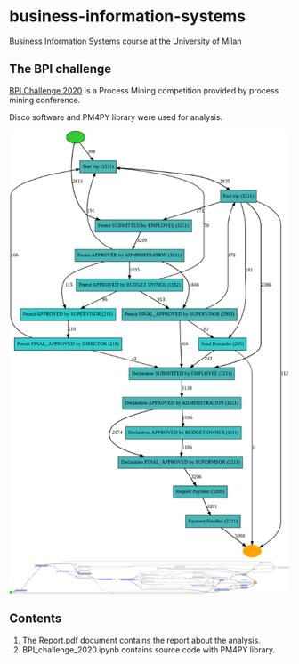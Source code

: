 # business-information-systems
Business Information Systems course at the University of Milan

## The BPI challenge

[BPI Challenge 2020](https://www.tf-pm.org/competitions-awards/bpi-challenge/2020) is a Process Mining competition provided by process mining conference.

Disco software and PM4PY library were used for analysis.

![Heuristic Miner](https://github.com/SokolovVadim/business-information-systems/blob/main/Resources/Int/HM_Graph.png)
![Petri Net Alpha Miner](https://github.com/SokolovVadim/business-information-systems/blob/main/Resources/Int/AM_filtered.png)



## Contents

1. The Report.pdf document contains the report about the analysis.
2. BPI_challenge_2020.ipynb contains source code with PM4PY library.